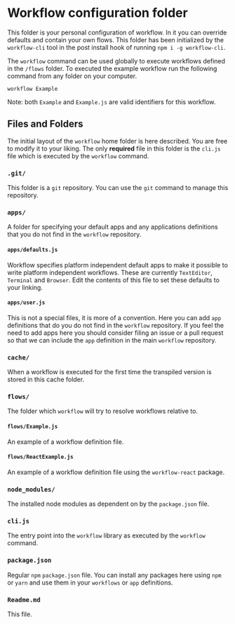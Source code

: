 # Workflow configuration folder

This folder is your personal configuration of workflow. In it you can override
defaults and contain your own flows. This folder has been initialized by the
`workflow-cli` tool in the post install hook of running `npm i -g workflow-cli`.

The `workflow` command can be used globally to execute workflows defined in the
`/flows` folder. To executed the example workflow run the following command from
any folder on your computer.

```
workflow Example
```

Note: both `Example` and `Example.js` are valid identifiers for this workflow.

## Files and Folders

The initial layout of the `workflow` home folder is here described. You
are free to modify it to your liking. The only **required** file in this
folder is the `cli.js` file which is executed by the `workflow` command.  

### `.git/`
This folder is a `git` repository. You can use the `git` command to manage this
repository.

### `apps/`
A folder for specifying your default apps and any applications definitions that
you do not find in the `workflow` repository.

#### `apps/defaults.js`
Workflow specifies platform independent default apps to make it possible to
write platform independent workflows. These are currently `TextEditor`,
`Terminal` and `Browser`. Edit the contents of this file to set these defaults
to your linking.

#### `apps/user.js`
This is not a special files, it is more of a convention. Here you can add `app`
definitions that do you do not find in the `workflow` repository. If you feel
the need to add apps here you should consider filing an issue or a pull request
so that we can include the `app` definition in the main `workflow` repository.

### `cache/`
When a workflow is executed for the first time the transpiled version is stored
in this cache folder.

### `flows/`
The folder which `workflow` will try to resolve workflows relative to.

#### `flows/Example.js`
An example of a workflow definition file.

#### `flows/ReactExample.js`
An example of a workflow definition file using the `workflow-react` package.

### `node_modules/`
The installed node modules as dependent on by the `package.json` file.


### `cli.js`
The entry point into the `workflow` library as executed by the `workflow`
command.

### `package.json`
Regular `npm` `package.json` file. You can install any packages here using
`npm` or `yarn` and use them in your `workflows` or `app` definitions.


### `Readme.md`
This file.
